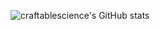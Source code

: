 ![craftablescience's GitHub stats](https://github-readme-stats.vercel.app/api?username=craftablescience&show_icons=true&theme=radical)
